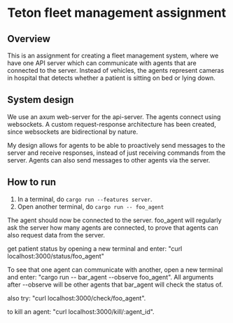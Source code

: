 # Teton fleet management assignment


## Overview

This is an assignment for creating a fleet management system, where we have one API server which can communicate with agents that are connected to the server. Instead of vehicles, the agents represent cameras in hospital that detects whether a patient is sitting on bed or lying down.

## System design

We use an axum web-server for the api-server. The agents connect using websockets. A custom request-response architecture has been created, since websockets are bidirectional by nature. 

My design allows for agents to be able to proactively send messages to the server and receive responses, instead of just receiving commands from the server. Agents can also send messages to other agents via the server.

## How to run


1. In a terminal, do `cargo run --features server`.
2. Open another terminal, do `cargo run -- foo_agent`

The agent should now be connected to the server.
foo_agent will regularly ask the server how many agents are connected, to prove that agents can also request data from the server.


get patient status by opening a new terminal and enter: "curl localhost:3000/status/foo_agent"

To see that one agent can communicate with another, open a new terminal and enter: "cargo run -- bar_agent --observe foo_agent".
All arguments after --observe will be other agents that bar_agent will check the status of.

also try: "curl localhost:3000/check/foo_agent". 

to kill an agent: "curl localhost:3000/kill/:agent_id". 
